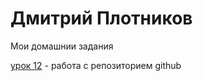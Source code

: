 

# Дмитрий Плотников
Мои домашнии задания


[урок 12](https://dinastask.github.io/lesson%2012/ "моя готовая домашка") - работа с репозиторием github
